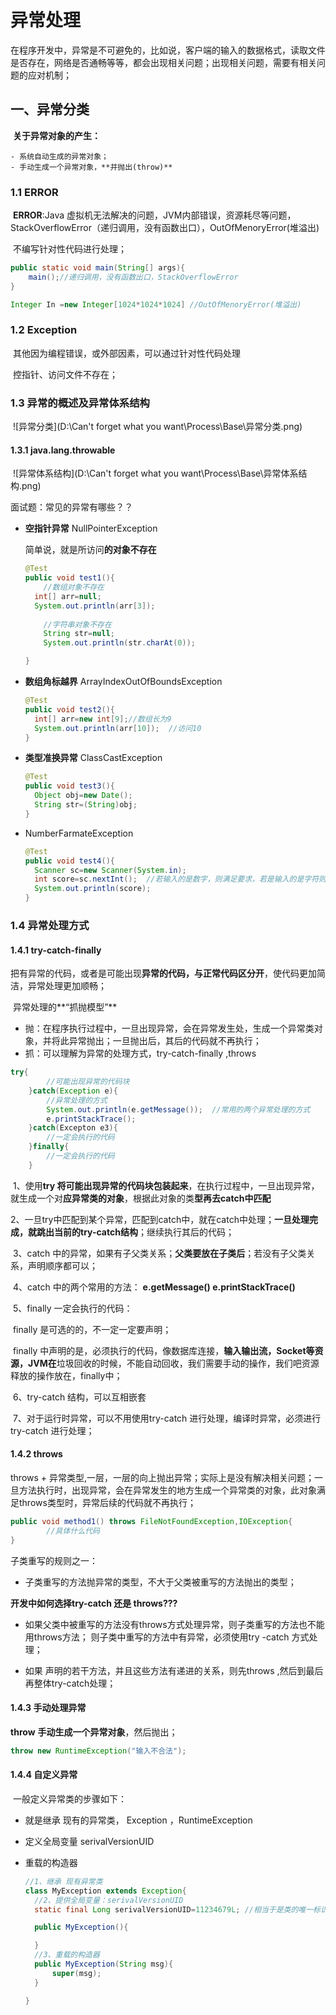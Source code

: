 # 异常处理

​		在程序开发中，异常是不可避免的，比如说，客户端的输入的数据格式，读取文件是否存在，网络是否通畅等等，都会出现相关问题；出现相关问题，需要有相关问题的应对机制；

## 一、异常分类

​	**关于异常对象的产生：**

	- 系统自动生成的异常对象；
	- 手动生成一个异常对象，**并抛出(throw)**	

### 1.1  ERROR

​	**ERROR**:Java  虚拟机无法解决的问题，JVM内部错误，资源耗尽等问题，StackOverflowError（递归调用，没有函数出口），OutOfMenoryError(堆溢出)

​	不编写针对性代码进行处理；

```java
public static void main(String[] args){
	main();//递归调用，没有函数出口，StackOverflowError
}
```
```Java
Integer In =new Integer[1024*1024*1024] //OutOfMenoryError(堆溢出)
```

### 1.2 Exception 

​	其他因为编程错误，或外部因素，可以通过针对性代码处理

​	控指针、访问文件不存在；

### 1.3 异常的概述及异常体系结构

​		![异常分类](D:\Can't forget what you want\Process\Base\异常分类.png)



#### 1.3.1   **java.lang.throwable**

​		![异常体系结构](D:\Can't forget what you want\Process\Base\异常体系结构.png)

面试题：常见的异常有哪些？？

- **空指针异常** NullPointerException

  简单说，就是所访问**的对象不存在**

  ```java
  @Test
  public void test1(){
      //数组对象不存在
  	int[] arr=null;
  	System.out.println(arr[3]);
      
      //字符串对象不存在
      String str=null;
      System.out.println(str.charAt(0));
  
  }
  ```

- **数组角标越界** ArrayIndexOutOfBoundsException

  ```java
  @Test
  public void test2(){
  	int[] arr=new int[9];//数组长为9 
  	System.out.println(arr[10]);  //访问10
  }
  ```

- **类型准换异常**  ClassCastException 

  ```java
  @Test
  public void test3(){
  	Object obj=new Date();
  	String str=(String)obj;
  }
  ```

- NumberFarmateException 

  ```java
  @Test
  public void test4(){
  	Scanner sc=new Scanner(System.in);
  	int score=sc.nextInt();  //若输入的是数字，则满足要求，若是输入的是字符则抛出异常
  	System.out.println(score);
  }
  ```

### 1.4 异常处理方式

#### 1.4.1 **try-catch-finally**

​	把有异常的代码，或者是可能出现**异常的代码，与正常代码区分开**，使代码更加简洁，异常处理更加顺畅；

​	异常处理的**“抓抛模型”**

- 抛：在程序执行过程中，一旦出现异常，会在异常发生处，生成一个异常类对象，并将此异常抛出；一旦抛出后，其后的代码就不再执行；
- 抓：可以理解为异常的处理方式，try-catch-finally ,throws

```java
try{
		//可能出现异常的代码块
	}catch(Exception e){
		//异常处理的方式
		System.out.println(e.getMessage());  //常用的两个异常处理的方式
		e.printStackTrace();
	}catch(Excepton e3){
		//一定会执行的代码
	}finally{
		//一定会执行的代码
	}
```
​	1、使用**try 将可能出现异常的代码块包装起来**，在执行过程中，一旦出现异常，就生成一个对**应异常类的对象**，根据此对象的类**型再去catch中匹配**

​	2、一旦try中匹配到某个异常，匹配到catch中，就在catch中处理；**一旦处理完成，就跳出当前的try-catch结构**；继续执行其后的代码；

​	3、catch 中的异常，如果有子父类关系；**父类要放在子类后**；若没有子父类关系，声明顺序都可以；

​	4、catch 中的两个常用的方法： **e.getMessage()       e.printStackTrace()**

​	5、finally 一定会执行的代码：

​		 finally 是可选的的，不一定一定要声明；

​		finally  中声明的是，必须执行的代码，像数据库连接，**输入输出流，Socket等资源，JVM在**垃圾回收的时候，不能自动回收，我们需要手动的操作，我们吧资源释放的操作放在，finally中；

​	6、try-catch 结构，可以互相嵌套

​	7、对于运行时异常，可以不用使用try-catch  进行处理，编译时异常，必须进行try-catch 进行处理；

#### 1.4.2 throws 

throws + 异常类型,一层，一层的向上抛出异常；实际上是没有解决相关问题；一旦方法执行时，出现异常，会在异常发生的地方生成一个异常类的对象，此对象满足throws类型时，异常后续的代码就不再执行；

```java
public void method1() throws FileNotFoundException,IOException{
		//具体什么代码
}
```
子类重写的规则之一：

- 子类重写的方法抛异常的类型，不大于父类被重写的方法抛出的类型；

**开发中如何选择try-catch 还是 throws???**

- 如果父类中被重写的方法没有throws方式处理异常，则子类重写的方法也不能用throws方法； 则子类中重写的方法中有异常，必须使用try -catch 方式处理；

- 如果 声明的若干方法，并且这些方法有递进的关系，则先throws ,然后到最后再整体try-catch处理；

  

#### 1.4.3 手动处理异常

**throw** **手动生成一个异常对象**，然后抛出；

```java 
throw new RuntimeException("输入不合法");
```

#### 1.4.4 自定义异常

​	一般定义异常类的步骤如下：

- 就是继承 现有的异常类， Exception ，RuntimeException

- 定义全局变量 serivalVersionUID

- 重载的构造器

  ```java
  //1、继承 现有异常类
  class MyException extends Exception{
  	//2、提供全局变量：serivalVersionUID
  	static final Long serivalVersionUID=11234679L; //相当于是类的唯一标识
  
  	public MyException(){
  
  	}
  	//3、重载的构造器
  	public MyException(String msg){
  		super(msg);
  	}
  
  }
  ```

  

